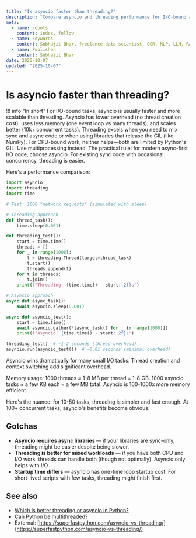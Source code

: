 ```yaml
---
title: "Is asyncio faster than threading?"
description: "Compare asyncio and threading performance for I/O-bound and CPU-bound workloads in Python."
meta:
  - name: robots
    content: index, follow
  - name: keywords
    content: Subhajit Bhar, freelance data scientist, OCR, NLP, LLM, RAG, knowledge base, python, asyncio, threading, performance
  - name: Publisher
    content: Subhajit Bhar
date: 2025-10-07
updated: "2025-10-07"
---
```


# Is asyncio faster than threading?

<!-- more -->

!!! info "In short"
    For I/O-bound tasks, asyncio is usually faster and more scalable than threading. Asyncio has lower overhead (no thread creation cost), uses less memory (one event loop vs many threads), and scales better (10k+ concurrent tasks). Threading excels when you need to mix sync and async code or when using libraries that release the GIL (like NumPy). For CPU-bound work, neither helps—both are limited by Python's GIL. Use multiprocessing instead. The practical rule: for modern async-first I/O code, choose asyncio. For existing sync code with occasional concurrency, threading is easier.

Here's a performance comparison:

```python
import asyncio
import threading
import time

# Test: 1000 "network requests" (simulated with sleep)

# Threading approach
def thread_task():
    time.sleep(0.001)

def threading_test():
    start = time.time()
    threads = []
    for _ in range(1000):
        t = threading.Thread(target=thread_task)
        t.start()
        threads.append(t)
    for t in threads:
        t.join()
    print(f"Threading: {time.time() - start:.2f}s")

# Asyncio approach
async def async_task():
    await asyncio.sleep(0.001)

async def asyncio_test():
    start = time.time()
    await asyncio.gather(*[async_task() for _ in range(1000)])
    print(f"Asyncio: {time.time() - start:.2f}s")

threading_test()  # ~1-2 seconds (thread overhead)
asyncio.run(asyncio_test())  # ~0.01 seconds (minimal overhead)
```

Asyncio wins dramatically for many small I/O tasks. Thread creation and context switching add significant overhead.

Memory usage: 1000 threads ≈ 1-8 MB per thread = 1-8 GB. 1000 asyncio tasks ≈ a few KB each = a few MB total. Asyncio is 100-1000x more memory efficient.

Here's the nuance: for 10-50 tasks, threading is simpler and fast enough. At 100+ concurrent tasks, asyncio's benefits become obvious.

## Gotchas

* **Asyncio requires async libraries** — if your libraries are sync-only, threading might be easier despite being slower.
* **Threading is better for mixed workloads** — if you have both CPU and I/O work, threads can handle both (though not optimally). Asyncio only helps with I/O.
* **Startup time differs** — asyncio has one-time loop startup cost. For short-lived scripts with few tasks, threading might finish first.

## See also

* [Which is better threading or asyncio in Python?](which-is-better-threading-or-asyncio.md)
* [Can Python be multithreaded?](can-python-be-multithreaded.md)
* External: [https://superfastpython.com/asyncio-vs-threading/](https://superfastpython.com/asyncio-vs-threading/)

<script type="application/ld+json">
{
  "@context": "https://schema.org",
  "@type": "FAQPage",
  "mainEntity": [{
    "@type": "Question",
    "name": "Is asyncio faster than threading?",
    "acceptedAnswer": {
      "@type": "Answer",
      "text": "For I/O-bound tasks, asyncio is usually faster and more scalable than threading due to lower overhead and memory usage. Asyncio excels at 100+ concurrent tasks. Threading is easier for mixed workloads or when using sync-only libraries. Neither helps with CPU-bound work."
    }
  }]
}
</script>

